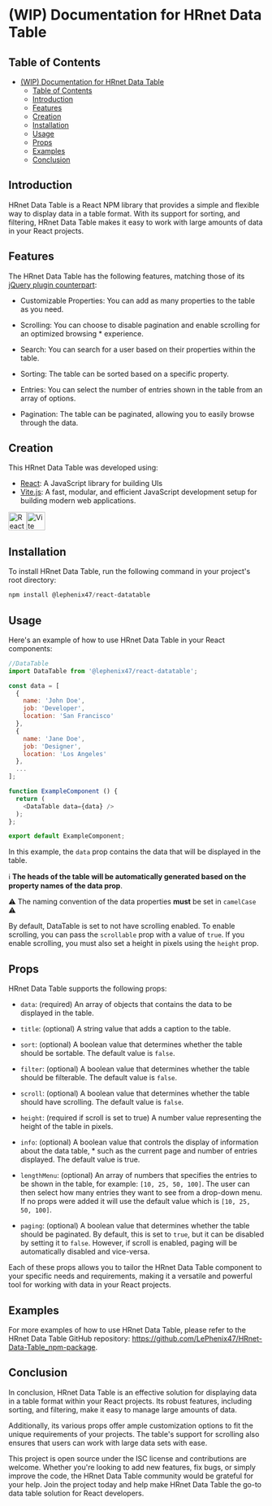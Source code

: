 # (WIP) Documentation for HRnet Data Table

## Table of Contents

- [(WIP) Documentation for HRnet Data Table](#wip-documentation-for-hrnet-data-table)
  - [Table of Contents](#table-of-contents)
  - [Introduction](#introduction)
  - [Features](#features)
  - [Creation](#creation)
  - [Installation](#installation)
  - [Usage](#usage)
  - [Props](#props)
  - [Examples](#examples)
  - [Conclusion](#conclusion)


## Introduction

HRnet Data Table is a React NPM library that provides a simple and flexible way to display data in a table format. With its support for sorting, and filtering, HRnet Data Table makes it easy to work with large amounts of data in your React projects.

## Features

The HRnet Data Table has the following features, matching those of its [jQuery plugin counterpart](https://github.com/DataTables/DataTablesSrc):

* Customizable Properties: You can add as many properties to the table as you need.
 
* Scrolling: You can choose to disable pagination and enable scrolling for an optimized browsing * experience.
 
* Search: You can search for a user based on their properties within the table.
 
* Sorting: The table can be sorted based on a specific property.
 
* Entries: You can select the number of entries shown in the table from an array of options.
 
* Pagination: The table can be paginated, allowing you to easily browse through the data.

## Creation

This HRnet Data Table was developed using:
- [React](https://reactjs.org/): A JavaScript library for building UIs
- [Vite.js](https://vitejs.dev/):  A fast, modular, and efficient JavaScript development setup for building modern web applications.

<a href="https://reactjs.org/" rel="nofollow"><img src="https://raw.githubusercontent.com/danielcranney/readme-generator/main/public/icons/skills/react-colored.svg" width="36" height="36" alt="React" style="max-width: 100%;"></a><a href="https://vitejs.dev/" ><img src="https://vitejs.dev/logo-with-shadow.png" alt="Vite logo" width="36" height="36"/></a>


## Installation

To install HRnet Data Table, run the following command in your project's root directory:

```powershell
npm install @lephenix47/react-datatable
```




## Usage

Here's an example of how to use HRnet Data Table in your React components:

```javascript
//DataTable
import DataTable from '@lephenix47/react-datatable';

const data = [
  {
    name: 'John Doe',
    job: 'Developer',
    location: 'San Francisco'
  },
  {
    name: 'Jane Doe',
    job: 'Designer',
    location: 'Los Angeles'
  },
  ...
];

function ExampleComponent () {
  return (
    <DataTable data={data} />
  );
};

export default ExampleComponent;
```

In this example, the `data` prop contains the data that will be displayed in the table.

ℹ **The heads of the table will be automatically generated based on the property names of the data prop**.

⚠ The naming convention of the data properties **must** be set in `camelCase` ⚠ 

By default, DataTable is set to not have scrolling enabled. To enable scrolling, you can pass the `scrollable` prop with a value of `true`. If you enable scrolling, you must also set a height in pixels using the `height` prop.


## Props

HRnet Data Table supports the following props:


* `data`: (required) An array of objects that contains the data to be displayed in the table.

* `title`: (optional) A string value that adds a caption to the table.

* `sort`: (optional) A boolean value that determines whether the table should be sortable. The default value is `false`.

* `filter`: (optional) A boolean value that determines whether the table should be filterable. The default value is `false`.

* `scroll`: (optional) A boolean value that determines whether the table should have scrolling. The default value is `false`.

* `height`: (required if scroll is set to true) A number value representing the height of the table in pixels.

* `info`: (optional) A boolean value that controls the display of information about the data table, * such as the current page and number of entries displayed. The default value is true.

* `lengthMenu`: (optional) An array of numbers that specifies the entries to be shown in the table, for example: `[10, 25, 50, 100]`. The user can then select how many entries they want to see from a  drop-down menu. If no props were added it will use the default value which is `[10, 25, 50, 100]`.

* `paging`: (optional) A boolean value that determines whether the table should be paginated. By default, this is set to `true`, but it can be disabled by setting it to `false`. However, if scroll is enabled, paging will be automatically disabled and vice-versa.

Each of these props allows you to tailor the HRnet Data Table component to your specific needs and requirements, making it a versatile and powerful tool for working with data in your React projects.

## Examples

For more examples of how to use HRnet Data Table, please refer to the HRnet Data Table GitHub repository: https://github.com/LePhenix47/HRnet-Data-Table_npm-package.



## Conclusion

In conclusion, HRnet Data Table is an effective solution for displaying data in a table format within your React projects. 
Its robust features, including sorting, and filtering, make it easy to manage large amounts of data.

 Additionally, its various props offer ample customization options to fit the unique requirements of your projects. The table's support for scrolling also ensures that users can work with large data sets with ease.

This project is open source under the ISC license and contributions are welcome. Whether you're looking to add new features, fix bugs, or simply improve the code, the HRnet Data Table community would be grateful for your help. Join the project today and help make HRnet Data Table the go-to data table solution for React developers.